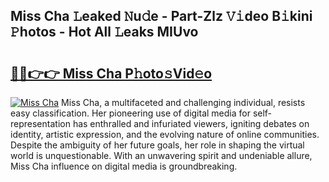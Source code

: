 ## Miss Cha 𝙻eaked 𝙽u𝚍e - Part-Zlz 𝚅𝚒deo B𝚒kini 𝙿hotos - Hot All 𝙻eaks MIUvo

# <h2><a href="http://ld0vhjj.urlbe.top/?page=Miss+Cha">🔗🔗👉👉 Miss Cha P𝚑oto𝚜Vid𝚎o</a></h2>

[![Miss Cha](https://i.imgur.com/eBuTRDB.gif)](http://ld0vhjj.urlbe.top/?page=Miss+Cha)
Miss Cha, a multifaceted and challenging individual, resists easy classification. Her pioneering use of digital media for self-representation has enthralled and infuriated viewers, igniting debates on identity, artistic expression, and the evolving nature of online communities. Despite the ambiguity of her future goals, her role in shaping the virtual world is unquestionable. With an unwavering spirit and undeniable allure, Miss Cha influence on digital media is groundbreaking.
